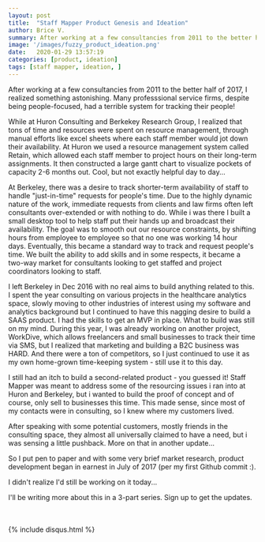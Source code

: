 ```yaml
---
layout: post
title:  "Staff Mapper Product Genesis and Ideation"
author: Brice V.
summary: After working at a few consultancies from 2011 to the better half of 2017, I realized something astonishing. Many professsional service firms, despite being people-focused, had a terrible system for tracking their people...
image: '/images/fuzzy_product_ideation.png'
date:   2020-01-29 13:57:19
categories: [product, ideation]
tags: [staff mapper, ideation, ]
---
```


After working at a few consultancies from 2011 to the better half of 2017, I realized something astonishing. Many professsional service firms, despite being people-focused, had a terrible system for tracking their people!

While at Huron Consulting and Berkekey Research Group, I realized that tons of time and resources were spent on resource management, through manual efforts like excel sheets where each staff member would jot down their availability. At Huron we used a resource management system called Retain, which allowed each staff member to project hours on their long-term assignments. It then constructed a large gantt chart to visualize pockets of capacity 2-6 months out. Cool, but not exactly helpful day to day...

At Berkeley, there was a desire to track shorter-term availability of staff to handle "just-in-time" requests for people's time. Due to the highly dynamic nature of the work, immediate requests from clients and law firms often left consultants over-extended or with nothing to do. While i was there I built a small desktop tool to help staff put their hands up and broadcast their availability. The goal was to smooth out our resource constraints, by shifting hours from employee to employee so that no one was working 14 hour days. Eventually, this became a standard way to track and request people's time. We built the ability to add skills and in some respects, it became a two-way market for consultants looking to get staffed and project coordinators looking to staff.

I left Berkeley in Dec 2016 with no real aims to build anything related to this. I spent the year consulting on various projects in the healthcare analytics space, slowly moving to other industries of interest using my software and analytics background but I continued to have this nagging desire to build a SAAS product. I had the skills to get an MVP in place. What to build was still on my mind. During this year, I was already working on another project, WorkDive, which allows freelancers and small businesses to track their time via SMS, but I realized that marketing and building a B2C business was HARD. And there were a ton of competitors, so I just continued to use it as my own home-grown time-keeping system - still use it to this day.

I still had an itch to build a second-related product - you guessed it! Staff Mapper was meant to address some of the resourcing issues i ran into at Huron and Berkeley, but i wanted to build the proof of concept and of course, only sell to businesses this time. This made sense, since most of my contacts were in consulting, so I knew where my customers lived.

After speaking with some potential customers, mostly friends in the consulting space, they almost all universally claimed to have a need, but i was sensing a little pushback. More on that in another update...

So I put pen to paper and with some very brief market research, product development began in earnest in July of 2017 (per my first Github commit :).

I didn't realize I'd still be working on it today...

I'll be writing more about this in a 3-part series. Sign up to get the updates.

<script async id="_ck_321906" src="https://forms.convertkit.com/321906?v=6"></script>

<br />
<br />
{% include disqus.html %} 
